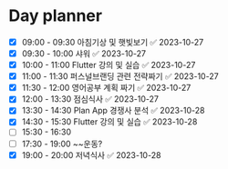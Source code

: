 # Day planner

- [x] 09:00 - 09:30 아침기상 및 햇빛보기 ✅ 2023-10-27
- [x] 09:30 - 10:00 샤워 ✅ 2023-10-27
- [x] 10:00 - 11:00 Flutter 강의 및 실습 ✅ 2023-10-27
- [x] 11:00 - 11:30 퍼스널브랜딩 관련 전략짜기 ✅ 2023-10-27
- [x] 11:30 - 12:00 영어공부 계획 짜기 ✅ 2023-10-27
- [x] 12:00 - 13:30 점심식사 ✅ 2023-10-27
- [x] 13:30 - 14:30 Plan App 경쟁사 분석 ✅ 2023-10-28
- [x] 14:30 - 15:30 Flutter 강의 및 실습 ✅ 2023-10-28
- [ ] 15:30 - 16:30 
- [ ] 17:30 - 19:00 ~~운동?
- [x] 19:00 - 20:00 저녁식사 ✅ 2023-10-28
